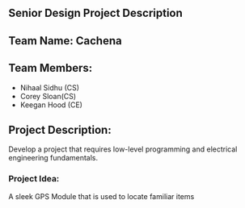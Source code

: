 ## Senior Design Project Description

## Team Name: Cachena

## Team Members:

- Nihaal Sidhu (CS)
- Corey Sloan(CS) 
- Keegan Hood (CE)

## Project Description:

Develop a project that requires low-level programming and electrical engineering fundamentals. 

### Project Idea:
A sleek GPS Module that is used to locate familiar items 
